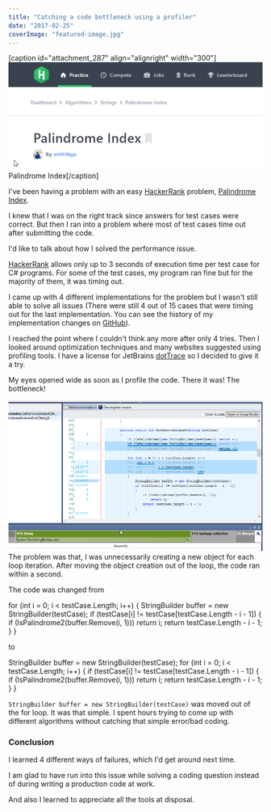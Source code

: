 ```yaml
---
title: "Catching a code bottleneck using a profiler"
date: "2017-02-25"
coverImage: "featured-image.jpg"
---
```


\[caption id="attachment_287" align="alignright" width="300"\][![](./images/HackerRank-Palindrome-Index.png)](https://www.hackerrank.com/challenges/palindrome-index) Palindrome Index\[/caption\]

I've been having a problem with an easy [HackerRank](https://www.hackerrank.com) problem, [Palindrome Index](https://www.hackerrank.com/notifications/page/1).

I knew that I was on the right track since answers for test cases were correct. But then I ran into a problem where most of test cases time out after submitting the code.

I'd like to talk about how I solved the performance issue.

[HackerRank](https://www.hackerrank.com/dashboard) allows only up to 3 seconds of execution time per test case for C# programs. For some of the test cases, my program ran fine but for the majority of them, it was timing out.

I came up with 4 different implementations for the problem but I wasn't still able to solve all issues (There were still 4 out of 15 cases that were timing out for the last implementation. You can see the history of my implementation changes on [GitHub](https://github.com/dance2die/Problems.HackerRank/commits/master/Problems.HackerRank.Algorithms/Strings/PalindromeIndex.cs)).

I reached the point where I couldn't think any more after only 4 tries. Then I looked around optimization techniques and many websites suggested using profiling tools. I have a license for JetBrains [dotTrace](https://www.jetbrains.com/profiler/) so I decided to give it a try.

My eyes opened wide as soon as I profile the code. There it was! The bottleneck!

![](./images/profile-result-1.png)The problem was that, I was unnecessarily creating a new object for each loop iteration. After moving the object creation out of the loop, the code ran within a second.

The code was changed from

for (int i = 0; i < testCase.Length; i++)
{
StringBuilder buffer = new StringBuilder(testCase);
if (testCase\[i\] != testCase\[testCase.Length - i - 1\])
{
if (IsPalindrome2(buffer.Remove(i, 1)))
return i;
return testCase.Length - i - 1;
}
}

to

StringBuilder buffer = new StringBuilder(testCase);
for (int i = 0; i < testCase.Length; i++)
{
if (testCase\[i\] != testCase\[testCase.Length - i - 1\])
{
if (IsPalindrome2(buffer.Remove(i, 1)))
return i;
return testCase.Length - i - 1;
}
}

`StringBuilder buffer = new StringBuilder(testCase)` was moved out of the for loop. It was that simple. I spent hours trying to come up with different algorithms without catching that simple error/bad coding.

### Conclusion

I learned 4 different ways of failures, which I'd get around next time.

I am glad to have run into this issue while solving a coding question instead of during writing a production code at work.

And also I learned to appreciate all the tools at disposal.
